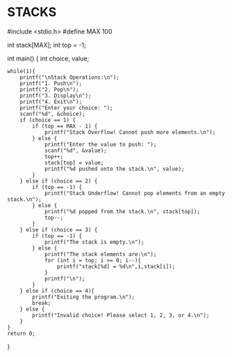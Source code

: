 # STACKS
#include <stdio.h>
#define MAX 100 

int stack[MAX];
int top = -1;   

int main() {
    int choice, value;

    while(1){ 
        printf("\nStack Operations:\n");
        printf("1. Push\n");
        printf("2. Pop\n");
        printf("3. Display\n");
        printf("4. Exit\n");
        printf("Enter your choice: ");
        scanf("%d", &choice);
        if (choice == 1) { 
            if (top == MAX - 1) {
                printf("Stack Overflow! Cannot push more elements.\n");
            } else {
                printf("Enter the value to push: ");
                scanf("%d", &value);
                top++;
                stack[top] = value;
                printf("%d pushed onto the stack.\n", value);
            }
        } else if (choice == 2) { 
            if (top == -1) {
                printf("Stack Underflow! Cannot pop elements from an empty stack.\n");
            } else {
                printf("%d popped from the stack.\n", stack[top]);
                top--;
            }
        } else if (choice == 3) { 
            if (top == -1) {
                printf("The stack is empty.\n");
            } else {
                printf("The stack elements are:\n");
                for (int i = top; i >= 0; i--){
                    printf("stack[%d] = %d\n",i,stack[i]);
                }
                printf("\n");
            }
        } else if (choice == 4){ 
            printf("Exiting the program.\n");
            break;
        } else {
            printf("Invalid choice! Please select 1, 2, 3, or 4.\n");
        }
    }
    return 0;
}
